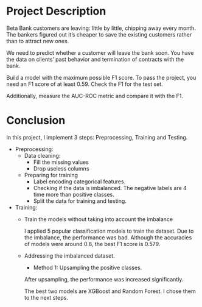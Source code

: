 # Project Description

Beta Bank customers are leaving: little by little, chipping away every month. The bankers figured out it’s cheaper to save the existing customers rather than to attract new ones.

We need to predict whether a customer will leave the bank soon. You have the data on clients’ past behavior and termination of contracts with the bank.

Build a model with the maximum possible F1 score. To pass the project, you need an F1 score of at least 0.59. Check the F1 for the test set.

Additionally, measure the AUC-ROC metric and compare it with the F1.

# Conclusion

In this project, I implement 3 steps: Preprocessing, Training and Testing.

* Preprocessing:
    * Data cleaning: 
        * Fill the missing values
        * Drop useless columns
    * Preparing for training
        * Label encoding categorical features.
        * Checking if the data is imbalanced. The negative labels are 4 time more than positive classes.
        * Split the data for training and testing.
* Training:
    * Train the models without taking into account the imbalance
        
        I applied 5 popular classification models to train the dataset. Due to the imbalance, the performance was bad. Although the accuracies of models were around 0.8, the best F1 score is 0.579.
        
        
    * Addressing the imbalanced dataset.
        * Method 1: Upsampling the positive classes.
        
        After upsampling, the performance was increased significantly.
        
        The best two models are XGBoost and Random Forest. I chose them to the next steps.